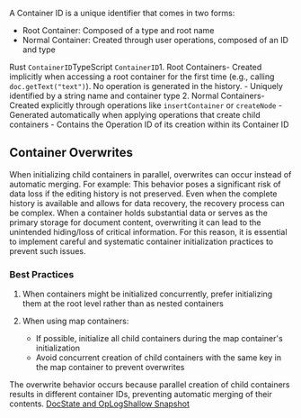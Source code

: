 A Container ID is a unique identifier that comes in two forms:

-   Root Container: Composed of a type and root name
-   Normal Container: Created through user operations, composed of an ID and type

Rust `ContainerID`TypeScript `ContainerID`1.  Root Containers-   Created implicitly when accessing a root container for the first time (e.g., calling `doc.getText("text")`). No operation is generated in the history.
    -   Uniquely identified by a string name and container type
2.  Normal Containers-   Created explicitly through operations like `insertContainer` or `createNode`
    -   Generated automatically when applying operations that create child containers
    -   Contains the Operation ID of its creation within its Container ID


## Container Overwrites


When initializing child containers in parallel, overwrites can occur instead of automatic merging. For example:
This behavior poses a significant risk of data loss if the editing history is not preserved. Even when the complete history is available and allows for data recovery, the recovery process can be complex.
When a container holds substantial data or serves as the primary storage for document content, overwriting it can lead to the unintended hiding/loss of critical information. For this reason, it is essential to implement careful and systematic container initialization practices to prevent such issues.


### Best Practices


1.  When containers might be initialized concurrently, prefer initializing them at the root level rather than as nested containers
    
2.  When using map containers:
    -   If possible, initialize all child containers during the map container's initialization
    -   Avoid concurrent creation of child containers with the same key in the map container to prevent overwrites

The overwrite behavior occurs because parallel creation of child containers results in different container IDs, preventing automatic merging of their contents.
[DocState and OpLog](https://loro.dev/docs/advanced/doc_state_and_oplog "DocState and OpLog")[Shallow Snapshot](https://loro.dev/docs/advanced/shallow_snapshot "Shallow Snapshot")
